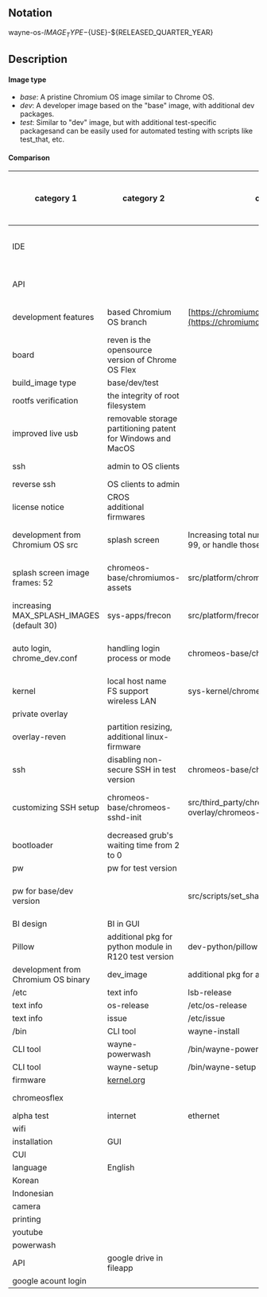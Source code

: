 ## Notation
wayne-os-${IMAGE_TYPE}-${USE}-${RELEASED_QUARTER_YEAR}

## Description
#### Image type
- _base_: A pristine Chromium OS image similar to Chrome OS.
- _dev_: A developer image based on the "base" image, with additional dev packages.
- _test_: Similar to "dev" image, but with additional test-specific packagesand can be easily used for automated testing with scripts like test_that, etc.
#### Comparison
| category 1                                | category 2                                                  | category 3                                                                             | pkg name                                                                   | src                                                                                       | file                                                                                     | file modification                                 | file addition                                                 | pkg build/installation method                     | wayne-os-desktop-23.11                 | wayne-os-kiosk-23.11 | wayne-os-kiosk-23.10-gs   | wayne-os-test-vanilla-r120 | wayne-os-dev-desktop-r120 |
| ----------------------------------------- | ----------------------------------------------------------- | -------------------------------------------------------------------------------------- | -------------------------------------------------------------------------- | ----------------------------------------------------------------------------------------- | ---------------------------------------------------------------------------------------- | ------------------------------------------------- | ------------------------------------------------------------- | ------------------------------------------------- | -------------------------------------- | -------------------- | ------------------------- | -------------------------- | ------------------------- |
| IDE                                       |                                                             |                                                                                        |                                                                            |                                                                                           |                                                                                          |                                                   |                                                               |                                                   | wayne-rnd@elitedesk-ubuntu22041-230217 |                      |                           |
| API                                       |                                                             |                                                                                        | chromeos-base/chromeos-chrome                                              | src/third_party/chromiumos-overlay/chromeos-base/chromeos-chrome                          | chromeos-chrome-120.0.6099.315_rc-r1.ebuild<br>README.md                                 | y                                                 | y                                                             | emerge-${BOARD}                                   | y                                      |                      |                           | n                          | y                         |
| development features                      | based Chromium OS branch                                    | [https://chromiumdash.appspot.com/schedule](https://chromiumdash.appspot.com/schedule) |                                                                            |                                                                                           |                                                                                          |                                                   |                                                               |                                                   | release-R116-15509.B                   | release-R120-15662.B |
| board                                     | reven is the opensource version of Chrome OS Flex           |                                                                                        |                                                                            |                                                                                           |                                                                                          |                                                   |                                                               | reven                                             | reven                                  |
| build_image type                          | base/dev/test                                               |                                                                                        |                                                                            |                                                                                           |                                                                                          |                                                   |                                                               | dev                                               | test                                   | test                 | test                      | dev                        |
| rootfs verification                       | the integrity of root filesystem                            |                                                                                        |                                                                            |                                                                                           |                                                                                          |                                                   |                                                               | n                                                 | n                                      | n                    |
| improved live usb                         | removable storage partitioning patent for Windows and MacOS |                                                                                        |                                                                            |                                                                                           |                                                                                          |                                                   |                                                               | n                                                 | n                                      | n                    |
| ssh                                       | admin to OS clients                                         |                                                                                        |                                                                            |                                                                                           |                                                                                          |                                                   |                                                               | y (22222)                                         | y (22222)                              | y (22)               | y(22)                     | n (22222)                  |
| reverse ssh                               | OS clients to admin                                         |                                                                                        |                                                                            |                                                                                           |                                                                                          |                                                   |                                                               |                                                   |                                        |                      | n                         | n                          |
| license notice                            | CROS<br>additional firmwares                                |                                                                                        | src/third_party/chromiumos-overlay/licenses                                |                                                                                           |                                                                                          |                                                   |                                                               | y                                                 | y                                      |                      | n                         | y                          |
| development from Chromium OS src          | splash screen                                               | Increasing total number of splash imgs over 99, or handle those                        | chromeos-base/chromeos-init                                                | src/platform2/init                                                                        | upstart/boot-splash.conf                                                                 | y                                                 | n                                                             | cros_workon,<br>build_packages or emerge-${BOARD} | n                                      | n                    | n                         |
| splash screen image frames: 52            | chromeos-base/chromiumos-assets                             | src/platform/chromiumos-assets                                                         | images/\*<br>images_100_percent/\*<br>images_200_percent/\*<br>README.md   | y                                                                                         | y                                                                                        | cros_workon,<br>build_packages or emerge-${BOARD} | y                                                             | y                                                 | y                                      | n                    | y                         |
| increasing MAX_SPLASH_IMAGES (default 30) | sys-apps/frecon                                             | src/platform/frecon                                                                    | splash.c<br>README.md                                                      | y                                                                                         | n                                                                                        | cros_workon,<br>build_packages or emerge-${BOARD} | n                                                             | n                                                 | y                                      |
| auto login, chrome_dev.conf               | handling login process or mode                              | chromeos-base/chromeos-login                                                           | src/platform2/login_manager                                                | init/upstart/wayne-autologin.conf<br>init/upstart/wayne-mount-dev_image.conf<br>README.md | n                                                                                        | n                                                 | USE=login_enable_crosh_sudo build_packages or emerge-${BOARD} | n                                                 | y                                      | y                    | n                         | y                          |
| kernel                                    | local host name<br>FS support<br>wireless LAN               | sys-kernel/chromeos-kernel-5_15                                                        | src/third_party/kernel/v5.15                                               | chromeos/config/chromeos/\*<br>README                                                     | y                                                                                        | n                                                 | cros_workon,<br>build_packages or emerge-${BOARD}             | y                                                 | y                                      | y                    | n                         | y                          |
| private overlay                           |                                                             |                                                                                        | src/private-overlays                                                       |                                                                                           | n                                                                                        | y                                                 | \-                                                            | n                                                 | n                                      | n                    | n                         | n                          |
| overlay-reven                             | partition resizing, additional linux-firmware               |                                                                                        | src/overlays/overlay-reven                                                 | profile/base/make.defaults<br>scripts/disk_layout.json<br>README.md                       | y                                                                                        | y                                                 | \-                                                            | y                                                 | y                                      | y                    | n                         | y                          |
| ssh                                       | disabling non-secure SSH in test version                    | chromeos-base/chromeos-ssh-testkeys                                                    | src/third_party/chromiumos-overlay/chromeos-base/chromeos-ssh-testkeys     | chromeos-ssh-testkeys-0.0.1.ebuild<br>README.md                                           | y                                                                                        | y                                                 | emerge-${BOARD}                                               | y (not applied)                                   | y                                      | y                    | n                         | n                          |
| customizing SSH setup                     | chromeos-base/chromeos-sshd-init                            | src/third_party/chromiumos-overlay/chromeos-base/chromeos-sshd-init                    | openssh-server.conf<br>sshd-pre<br>sshd-post<br>openssh-server.conf.README | y                                                                                         | n                                                                                        | emerge-${BOARD}                                   | y                                                             | y                                                 | y                                      | n                    | y                         |
| bootloader                                | decreased grub's waiting time from 2 to 0                   |                                                                                        | src/scripts/build_library/create_legacy_bootloader_templates.sh            | create_legacy_bootloader_templates.sh                                                     | y                                                                                        | n                                                 |                                                               | y                                                 | y                                      | y                    | n                         | y                          |
| pw                                        | pw for test version                                         |                                                                                        | /src/scripts/mod_for_test_scripts/300changePassword                        |                                                                                           | y                                                                                        | n                                                 |                                                               |                                                   | wayneos2311                            | test0000             | test0000                  | \-                         |
| pw for base/dev version                   |                                                             | src/scripts/set_shared_user_password.sh                                                |                                                                            | n                                                                                         | n                                                                                        |                                                   |                                                               |                                                   |                                        | \-                   | wayne-os-dev-desktop-r120 |
| BI design                                 | BI in GUI                                                   |                                                                                        |                                                                            |                                                                                           |                                                                                          |                                                   |                                                               | n                                                 | n                                      |                      | n                         | \-                         |
| Pillow                                    | additional pkg for python module in R120 test version       | dev-python/pillow                                                                      |                                                                            |                                                                                           |                                                                                          |                                                   |                                                               |                                                   |                                        |                      | n                         | n                          |
| development from Chromium OS binary       | dev_image                                                   | additional pkg for autologin                                                           |                                                                            | dir_1/dev_image                                                                           | /mnt/host/source/src/build/images/reven/latest/dir_1 $ sudo cp -a ./dev_image/ ../dir_8/ |                                                   |                                                               |                                                   | n                                      | y                    |                           | n                          | n                         |
| /etc                                      | text info                                                   | lsb-release                                                                            | /etc/lsb-release                                                           |                                                                                           | y                                                                                        | n                                                 |                                                               | n                                                 | y                                      |                      | n                         | y                          |
| text info                                 | os-release                                                  | /etc/os-release                                                                        |                                                                            | y                                                                                         | n                                                                                        |                                                   | n                                                             | y                                                 |                                        | n                    | y                         |
| text info                                 | issue                                                       | /etc/issue                                                                             |                                                                            |                                                                                           |                                                                                          |                                                   |                                                               |                                                   |                                        | n                    | n                         |
| /bin                                      | CLI tool                                                    | wayne-install                                                                          | /bin/wayne-install                                                         |                                                                                           |                                                                                          |                                                   |                                                               | n                                                 | n                                      |                      | n                         | n                          |
| CLI tool                                  | wayne-powerwash                                             | /bin/wayne-powerwash                                                                   |                                                                            |                                                                                           |                                                                                          |                                                   | n                                                             | n                                                 |                                        | n                    | n                         |
| CLI tool                                  | wayne-setup                                                 | /bin/wayne-setup                                                                       |                                                                            |                                                                                           |                                                                                          |                                                   | n                                                             | n                                                 |                                        | n                    | n                         |
| firmware                                  | [kernel.org](http://kernel.org/)                            |                                                                                        |                                                                            |                                                                                           | n                                                                                        | n                                                 |                                                               | n                                                 | n                                      |                      | n                         | y                          |
| chromeosflex                              |                                                             |                                                                                        |                                                                            | n                                                                                         | n                                                                                        |                                                   | chromeosflex-R118-15604.57.0                                  | chromeosflex-R118-15604.57.0                      |                                        | n                    | y                         |
| alpha test                                | internet                                                    | ethernet                                                                               |                                                                            |                                                                                           |                                                                                          |                                                   |                                                               |                                                   | pass                                   | pass                 |                           |                            |                           |
| wifi                                      |                                                             |                                                                                        |                                                                            |                                                                                           |                                                                                          |                                                   | pass                                                          | pass                                              |                                        |                      |                           |
| installation                              | GUI                                                         |                                                                                        |                                                                            |                                                                                           |                                                                                          |                                                   |                                                               | pass                                              | pass                                   |                      |                           |                            |
| CUI                                       |                                                             |                                                                                        |                                                                            |                                                                                           |                                                                                          |                                                   | fail                                                          | fail                                              |                                        |                      |                           |
| language                                  | English                                                     |                                                                                        |                                                                            |                                                                                           |                                                                                          |                                                   |                                                               | pass                                              | pass                                   |                      |                           |                            |
| Korean                                    |                                                             |                                                                                        |                                                                            |                                                                                           |                                                                                          |                                                   | pass                                                          | pass                                              |                                        |                      |                           |
| Indonesian                                |                                                             |                                                                                        |                                                                            |                                                                                           |                                                                                          |                                                   | ?                                                             | ?                                                 |                                        |                      |                           |
| camera                                    |                                                             |                                                                                        |                                                                            |                                                                                           |                                                                                          |                                                   |                                                               | fail                                              | fail                                   |                      |                           |                            |
| printing                                  |                                                             |                                                                                        |                                                                            |                                                                                           |                                                                                          |                                                   |                                                               | fail                                              | fail                                   |                      |                           |                            |
| youtube                                   |                                                             |                                                                                        |                                                                            |                                                                                           |                                                                                          |                                                   |                                                               | partitially                                       | partitially                            |                      |                           |                            |
| powerwash                                 |                                                             |                                                                                        |                                                                            |                                                                                           |                                                                                          |                                                   |                                                               | pass                                              | pass                                   |                      |                           |                            |
| API                                       | google drive in fileapp                                     |                                                                                        |                                                                            |                                                                                           |                                                                                          |                                                   |                                                               | fail                                              | fail                                   |                      |                           |                            |
| google acount login                       |                                                             |                                                                                        |                                                                            |                                                                                           |                                                                                          |                                                   | pass                                                          | pass                                              |                                        |                      |
